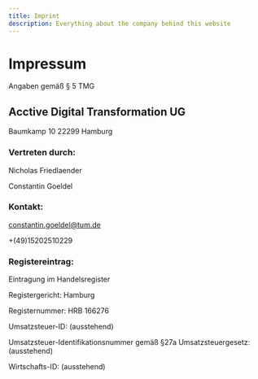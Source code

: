 ```yaml
---
title: Imprint
description: Everything about the company behind this website
---
```


# Impressum

Angaben gemäß § 5 TMG

## Acctive Digital Transformation UG

Baumkamp 10 22299 Hamburg
‍

### Vertreten durch:

‍Nicholas Friedlaender

Constantin Goeldel

### Kontakt:

constantin.goeldel@tum.de

+(49)15202510229

### ‍Registereintrag:

‍Eintragung im Handelsregister

Registergericht: Hamburg

Registernummer: HRB 166276

Umsatzsteuer-ID: (ausstehend)

‍Umsatzsteuer-Identifikationsnummer gemäß §27a Umsatzsteuergesetz: (ausstehend)

Wirtschafts-ID: (ausstehend)
